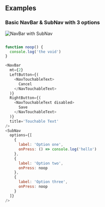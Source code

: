 ## Examples

### Basic NavBar & SubNav with 3 options

![NavBar with SubNav](images/SubNav.png)

```javascript

function noop() {
  console.log('the void')
}

<NavBar
  mt={2}
  LeftButton={(
    <NavTouchableText>
      Cancel
    </NavTouchableText>
  )}
  RightButton={(
    <NavTouchableText disabled>
      Save
    </NavTouchableText>
  )}
  title='Touchable Text'
/>
<SubNav
  options={[
    {
      label: 'Option one',
      onPress: () => console.log('hello')
    },
    {
      label: 'Option two',
      onPress: noop
    },
    {
      label: 'Option three',
      onPress: noop
    }
  ]}
/>

```
